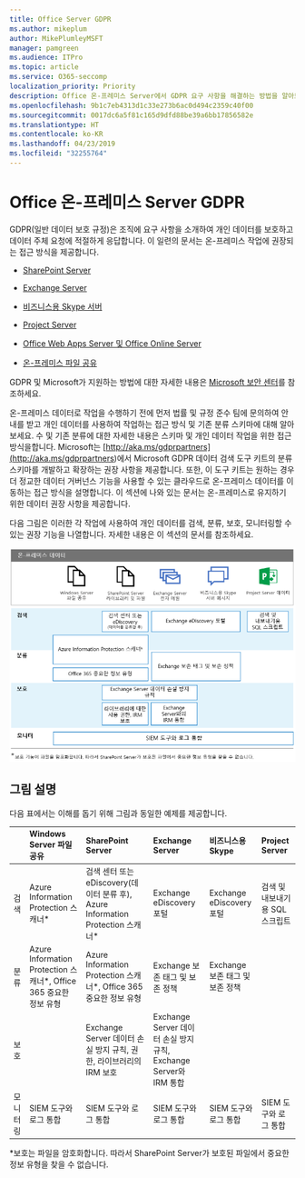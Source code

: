 ```yaml
---
title: Office Server GDPR
ms.author: mikeplum
author: MikePlumleyMSFT
manager: pamgreen
ms.audience: ITPro
ms.topic: article
ms.service: O365-seccomp
localization_priority: Priority
description: Office 온-프레미스 Server에서 GDPR 요구 사항을 해결하는 방법을 알아보세요.
ms.openlocfilehash: 9b1c7eb4313d1c33e273b6ac0d494c2359c40f00
ms.sourcegitcommit: 0017dc6a5f81c165d9dfd88be39a6bb17856582e
ms.translationtype: HT
ms.contentlocale: ko-KR
ms.lasthandoff: 04/23/2019
ms.locfileid: "32255764"
---
```

# <a name="gdpr-for-office-on-premises-servers"></a>Office 온-프레미스 Server GDPR

GDPR(일반 데이터 보호 규정)은 조직에 요구 사항을 소개하여 개인 데이터를 보호하고 데이터 주체 요청에 적절하게 응답합니다. 이 일련의 문서는 온-프레미스 작업에 권장되는 접근 방식을 제공합니다.

-   [SharePoint Server](gdpr-for-sharepoint-server.md)

-   [Exchange Server](gdpr-for-exchange-server.md)

-   [비즈니스용 Skype 서버](gdpr-for-skype-for-business-server.md)

-   [Project Server](gdpr-for-project-server.md)

-   [Office Web Apps Server 및 Office Online Server](gdpr-for-office-online-server.md)

-   [온-프레미스 파일 공유](gdpr-for-on-premises-file-shares.md)

GDPR 및 Microsoft가 지원하는 방법에 대한 자세한 내용은 [Microsoft 보안 센터](https://www.microsoft.com/ko-KR/TrustCenter/Privacy/gdpr/default.aspx)를 참조하세요.

온-프레미스 데이터로 작업을 수행하기 전에 먼저 법률 및 규정 준수 팀에 문의하여 안내를 받고 개인 데이터를 사용하여 작업하는 접근 방식 및 기존 분류 스키마에 대해 알아보세요. 수 및 기존 분류에 대한 자세한 내용은  스키마 및 개인 데이터 작업을 위한 접근 방식을합니다. Microsoft는 [http://aka.ms/gdprpartners](<http://aka.ms/gdprpartners>)에서 Microsoft GDPR 데이터 검색 도구 키트의 분류 스키마를 개발하고 확장하는 권장 사항을 제공합니다. 또한, 이 도구 키트는 원하는 경우 더 정교한 데이터 거버넌스 기능을 사용할 수 있는 클라우드로 온-프레미스 데이터를 이동하는 접근 방식을 설명합니다. 이 섹션에 나와 있는 문서는 온-프레미스로 유지하기 위한 데이터 권장 사항을 제공합니다.

다음 그림은 이러한 각 작업에 사용하여 개인 데이터를 검색, 분류, 보호, 모니터링할 수 있는 권장 기능을 나열합니다. 자세한 내용은 이 섹션의 문서를 참조하세요.

![](media/gdpr-for-office-servers-image1.png)

## <a name="illustration-description"></a>그림 설명

다음 표에서는 이해를 돕기 위해 그림과 동일한 예제를 제공합니다.

|             |Windows Server 파일 공유|SharePoint Server|Exchange Server|비즈니스용 Skype|Project Server|
|:------------|:-------------------------|:----------------|:--------------|:-----------------|:-------------|
|검색|Azure Information Protection 스캐너*|검색 센터 또는 eDiscovery(데이터 분류 후), Azure Information Protection 스캐너*|Exchange eDiscovery 포털|Exchange eDiscovery 포털|검색 및 내보내기용 SQL 스크립트|
|분류|Azure Information Protection 스캐너*, Office 365 중요한 정보 유형|Azure Information Protection 스캐너*, Office 365 중요한 정보 유형|Exchange 보존 태그 및 보존 정책|Exchange 보존 태그 및 보존 정책||
|보호||Exchange Server 데이터 손실 방지 규칙, 권한, 라이브러리의 IRM 보호|Exchange Server 데이터 손실 방지 규칙, Exchange Server와 IRM 통합|||
|모니터링|SIEM 도구와 로그 통합|SIEM 도구와 로그 통합|SIEM 도구와 로그 통합|SIEM 도구와 로그 통합|SIEM 도구와 로그 통합|

*보호는 파일을 암호화합니다. 따라서 SharePoint Server가 보호된 파일에서 중요한 정보 유형을 찾을 수 없습니다.
